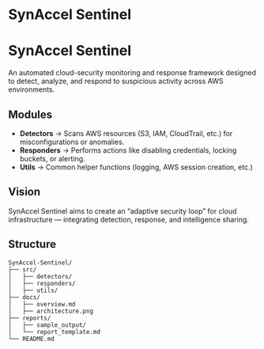 ﻿# SynAccel Sentinel

# SynAccel Sentinel
An automated cloud-security monitoring and response framework designed to detect, analyze, and respond to suspicious activity across AWS environments.

## Modules
- **Detectors** → Scans AWS resources (S3, IAM, CloudTrail, etc.) for misconfigurations or anomalies.
- **Responders** → Performs actions like disabling credentials, locking buckets, or alerting.
- **Utils** → Common helper functions (logging, AWS session creation, etc.)

## Vision
SynAccel Sentinel aims to create an “adaptive security loop” for cloud infrastructure — integrating detection, response, and intelligence sharing.

## Structure

```
SynAccel-Sentinel/
├── src/
│   ├── detectors/
│   ├── responders/
│   ├── utils/
├── docs/
│   ├── overview.md
│   ├── architecture.png
├── reports/
│   ├── sample_output/
│   └── report_template.md
└── README.md

```
